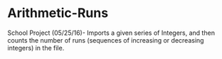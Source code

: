 # Arithmetic-Runs
School Project (05/25/16)- Imports a given series of Integers, and then counts the number of runs (sequences of increasing or decreasing integers) in the file.
